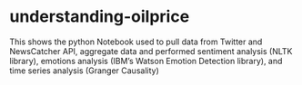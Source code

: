 # understanding-oilprice
This shows the python Notebook used to pull data from Twitter and NewsCatcher API, aggregate data and performed sentiment analysis (NLTK library), emotions analysis (IBM’s Watson Emotion Detection library), and time series analysis (Granger Causality)
